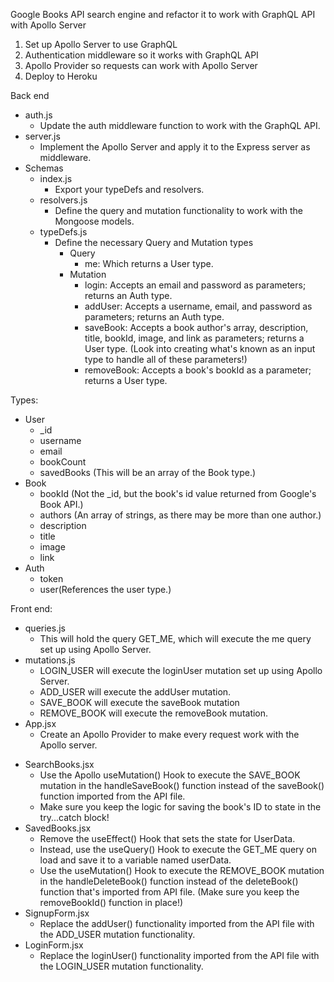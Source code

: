 Google Books API search engine and refactor it to work with GraphQL API with Apollo Server

1. Set up Apollo Server to use GraphQL
2. Authentication middleware so it works with GraphQL API
3. Apollo Provider so requests can work with Apollo Server
4. Deploy to Heroku

Back end
  + auth.js
    + Update the auth middleware function to work with the GraphQL API.
  + server.js
    + Implement the Apollo Server and apply it to the Express server as middleware.
  + Schemas
    + index.js
      + Export your typeDefs and resolvers.
    + resolvers.js
      + Define the query and mutation functionality to work with the Mongoose models.
    + typeDefs.js
      + Define the necessary Query and Mutation types
        + Query
          - me: Which returns a User type.
        + Mutation
          - login: Accepts an email and password as parameters; returns an Auth type.
          - addUser: Accepts a username, email, and password as parameters; returns an Auth type.
          - saveBook: Accepts a book author's array, description, title, bookId, image, and link as parameters; returns a User type. (Look into creating what's known as an input type to handle all of these parameters!)
          - removeBook: Accepts a book's bookId as a parameter; returns a User type.

Types:
  + User
    - _id
    - username
    - email
    - bookCount
    - savedBooks (This will be an array of the Book type.)
  + Book
    - bookId (Not the _id, but the book's id value returned from Google's Book API.)
    - authors (An array of strings, as there may be more than one author.)
    - description
    - title
    - image
    - link
  + Auth
    - token
    - user(References the user type.)

Front end:
  + queries.js
    + This will hold the query GET_ME, which will execute the me query set up using Apollo Server.
  + mutations.js
    + LOGIN_USER will execute the loginUser mutation set up using Apollo Server.
    + ADD_USER will execute the addUser mutation.
    - SAVE_BOOK will execute the saveBook mutation
    + REMOVE_BOOK will execute the removeBook mutation.
  + App.jsx
    + Create an Apollo Provider to make every request work with the Apollo server.
  - SearchBooks.jsx
    - Use the Apollo useMutation() Hook to execute the SAVE_BOOK mutation in the handleSaveBook() function instead of the saveBook() function imported from the API file.
    - Make sure you keep the logic for saving the book's ID to state in the try...catch block!
  - SavedBooks.jsx
    - Remove the useEffect() Hook that sets the state for UserData.
    - Instead, use the useQuery() Hook to execute the GET_ME query on load and save it to a variable named userData.
    - Use the useMutation() Hook to execute the REMOVE_BOOK mutation in the handleDeleteBook() function instead of the deleteBook() function that's imported from API file. (Make sure you keep the removeBookId() function in place!)
  - SignupForm.jsx
    - Replace the addUser() functionality imported from the API file with the ADD_USER mutation functionality.
  - LoginForm.jsx
    - Replace the loginUser() functionality imported from the API file with the LOGIN_USER mutation functionality.
